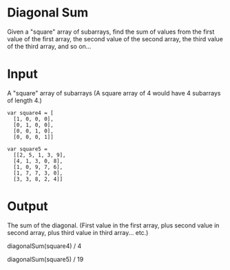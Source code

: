 # Diagonal Sum
Given a "square" array of subarrays, find the sum of values from the first value of the first array, the second value of the second array, the third value of the third array, and so on...

# Input

A "square" array of subarrays (A square array of 4 would have 4 subarrays of length 4.)

    var square4 = [
      [1, 0, 0, 0],
      [0, 1, 0, 0],
      [0, 0, 1, 0],
      [0, 0, 0, 1]]
      
    var square5 =
      [[2, 5, 1, 3, 9],
      [4, 1, 3, 0, 8],
      [1, 0, 9, 7, 6],
      [1, 7, 7, 3, 0],
      [3, 3, 8, 2, 4]]

# Output

The sum of the diagonal. (First value in the first array, plus second value in second array, plus third value in third array... etc.)

diagonalSum(square4) / 4

diagonalSum(square5) / 19